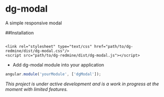 # dg-modal
A simple responsive modal


##Installation  

```

<link rel="stylesheet" type="text/css" href="path/to/dg-redmine/dist/dg-modal.css"/>
<script src="path/to/dg-redmine/dist/dg-modal.js"></script>
```  
  
* Add dg-modal module into your application

```javascript
angular.module('yourModule', ['dgModal']);
```

  
  
_This project is under active development and is a work in progress at the moment with limited features._
